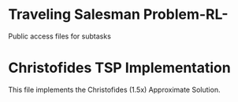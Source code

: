 # Traveling Salesman Problem-RL-
Public access files for subtasks

# Christofides TSP Implementation
This file implements the Christofides (1.5x) Approximate Solution. 
